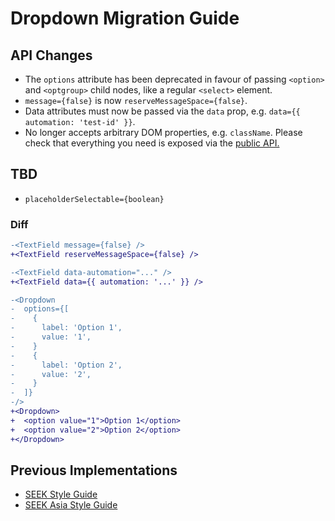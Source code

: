 # Dropdown Migration Guide

## API Changes

- The `options` attribute has been deprecated in favour of passing `<option>` and `<optgroup>` child nodes, like a regular `<select>` element.
- `message={false}` is now `reserveMessageSpace={false}`.
- Data attributes must now be passed via the `data` prop, e.g. `data={{ automation: 'test-id' }}`.
- No longer accepts arbitrary DOM properties, e.g. `className`. Please check that everything you need is exposed via the [public API.](https://seek-oss.github.io/braid-design-system/components/Dropdown)

## TBD

- `placeholderSelectable={boolean}`

### Diff

```diff
-<TextField message={false} />
+<TextField reserveMessageSpace={false} />

-<TextField data-automation="..." />
+<TextField data={{ automation: '...' }} />

-<Dropdown
-  options={[
-    {
-      label: 'Option 1',
-      value: '1',
-    }
-    {
-      label: 'Option 2',
-      value: '2',
-    }
-  ]}
-/>
+<Dropdown>
+  <option value="1">Option 1</option>
+  <option value="2">Option 2</option>
+</Dropdown>
```

## Previous Implementations

- [SEEK Style Guide](https://seek-oss.github.io/seek-style-guide/dropdown)
- [SEEK Asia Style Guide](https://seekinternational.github.io/seek-asia-style-guide/dropdown)
